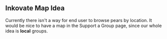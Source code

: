 ## Inkovate Map Idea

Currently there isn't a way for end user to browse pears by location.  It would be nice to have a map in the Support a Group page, since our whole idea is **local** groups.
